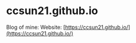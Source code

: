 # ccsun21.github.io

Blog of mine:
Website: [https://ccsun21.github.io/](https://ccsun21.github.io/)
